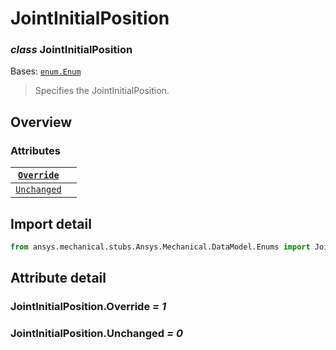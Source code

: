 # JointInitialPosition

### *class* JointInitialPosition

Bases: [`enum.Enum`](https://docs.python.org/3/library/enum.html#enum.Enum)

> Specifies the JointInitialPosition.

> <!-- !! processed by numpydoc !! -->

## Overview

### Attributes

| [`Override`](#JointInitialPosition.Override)   |    |
|------------------------------------------------|----|
| [`Unchanged`](#JointInitialPosition.Unchanged) |    |

## Import detail

```python
from ansys.mechanical.stubs.Ansys.Mechanical.DataModel.Enums import JointInitialPosition
```

## Attribute detail

### JointInitialPosition.Override *= 1*

### JointInitialPosition.Unchanged *= 0*
